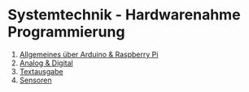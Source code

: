 # Systemtechnik - Hardwarenahme Programmierung

1. [Allgemeines über Arduino & Raspberry Pi](./01_Allgemeines.md)
2. [Analog & Digital](./02_Analog_Digital.md)
3. [Textausgabe](./03_Textausgabe.md)
4. [Sensoren](./10_Sensoren.md)